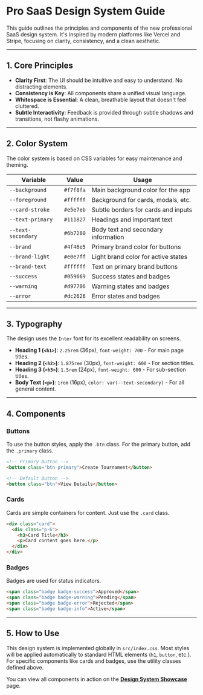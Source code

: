 # Pro SaaS Design System Guide

This guide outlines the principles and components of the new professional SaaS design system. It's inspired by modern platforms like Vercel and Stripe, focusing on clarity, consistency, and a clean aesthetic.

---

## 1. Core Principles

-   **Clarity First**: The UI should be intuitive and easy to understand. No distracting elements.
-   **Consistency is Key**: All components share a unified visual language.
-   **Whitespace is Essential**: A clean, breathable layout that doesn't feel cluttered.
-   **Subtle Interactivity**: Feedback is provided through subtle shadows and transitions, not flashy animations.

---

## 2. Color System

The color system is based on CSS variables for easy maintenance and theming.

| Variable          | Value     | Usage                               |
| ----------------- | --------- | ----------------------------------- |
| `--background`    | `#f7f8fa` | Main background color for the app   |
| `--foreground`    | `#ffffff` | Background for cards, modals, etc.  |
| `--card-stroke`   | `#e5e7eb` | Subtle borders for cards and inputs |
| `--text-primary`  | `#111827` | Headings and important text         |
| `--text-secondary`| `#6b7280` | Body text and secondary information |
| `--brand`         | `#4f46e5` | Primary brand color for buttons     |
| `--brand-light`   | `#e0e7ff` | Light brand color for active states |
| `--brand-text`    | `#ffffff` | Text on primary brand buttons       |
| `--success`       | `#059669` | Success states and badges           |
| `--warning`       | `#d97706` | Warning states and badges           |
| `--error`         | `#dc2626` | Error states and badges             |

---

## 3. Typography

The design uses the `Inter` font for its excellent readability on screens.

-   **Heading 1 (`<h1>`)**: `2.25rem` (36px), `font-weight: 700` - For main page titles.
-   **Heading 2 (`<h2>`)**: `1.875rem` (30px), `font-weight: 600` - For section titles.
-   **Heading 3 (`<h3>`)**: `1.5rem` (24px), `font-weight: 600` - For sub-section titles.
-   **Body Text (`<p>`)**: `1rem` (16px), `color: var(--text-secondary)` - For all general content.

---

## 4. Components

### Buttons

To use the button styles, apply the `.btn` class. For the primary button, add the `.primary` class.

```html
<!-- Primary Button -->
<button class="btn primary">Create Tournament</button>

<!-- Default Button -->
<button class="btn">View Details</button>
```

### Cards

Cards are simple containers for content. Just use the `.card` class.

```html
<div class="card">
  <div class="p-6">
    <h3>Card Title</h3>
    <p>Card content goes here.</p>
  </div>
</div>
```

### Badges

Badges are used for status indicators.

```html
<span class="badge badge-success">Approved</span>
<span class="badge badge-warning">Pending</span>
<span class="badge badge-error">Rejected</span>
<span class="badge badge-info">Active</span>
```

---

## 5. How to Use

This design system is implemented globally in `src/index.css`. Most styles will be applied automatically to standard HTML elements (`h1`, `button`, etc.). For specific components like cards and badges, use the utility classes defined above.

You can view all components in action on the **[Design System Showcase](/design-showcase)** page.
